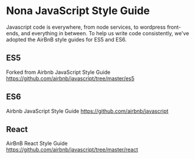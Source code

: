 # Nona JavaScript Style Guide
Javascript code is everywhere, from node services, to wordpress front-ends, and everything in between.  To help us write code consistently, we've adopted the AirBnB style guides for ES5 and ES6.

## ES5
Forked from Airbnb JavaScript Style Guide https://github.com/airbnb/javascript/tree/master/es5

## ES6
Airbnb JavaScript Style Guide https://github.com/airbnb/javascript

## React
AirBnB React Style Guide https://github.com/airbnb/javascript/tree/master/react